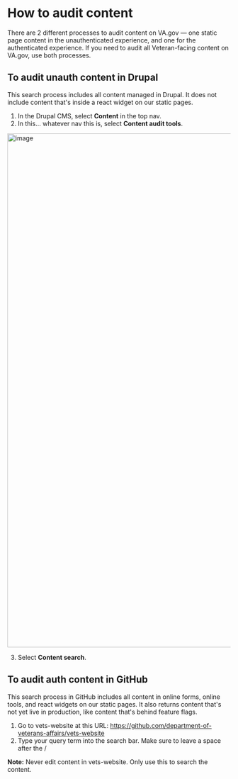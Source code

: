 # How to audit content 

There are 2 different processes to audit content on VA.gov — one static page content in the unauthenticated experience, and one for the authenticated experience. If you need to audit all Veteran-facing content on VA.gov, use both processes.

## To audit unauth content in Drupal
This search process includes all content managed in Drupal. It does not include content that's inside a react widget on our static pages. 

1. In the Drupal CMS, select **Content** in the top nav.
2. In this... whatever nav this is, select **Content audit tools**.
<img width="1160" alt="image" src="https://github.com/department-of-veterans-affairs/va.gov-team/assets/104158104/1683f477-77f8-4123-9eb4-ab4b185b2fab">

3. Select **Content search**.

## To audit auth content in GitHub
This search process in GitHub includes all content in online forms, online tools, and react widgets on our static pages. It also returns content that's not yet live in production, like content that's behind feature flags. 

1. Go to vets-website at this URL: https://github.com/department-of-veterans-affairs/vets-website
2. Type your query term into the search bar. Make sure to leave a space after the /

**Note:** Never edit content in vets-website. Only use this to search the content.
